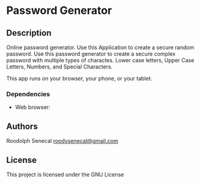 # Password Generator

## Description
Online password generator. Use this Application to create a secure random password. Use this password generator to create a secure complex password with multiple types of charactes. Lower case letters, Upper Case Letters, Numbers, and Special Characters.

This app runs on your browser, your phone, or your tablet.
### Dependencies

* Web browser: 


## Authors

Roodolph Senecal
roodysenecal@gmail.com


## License

This project is licensed under the GNU License
